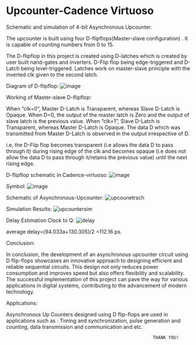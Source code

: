 # Upcounter-Cadence Virtuoso
Schematic and simulation of 4-bit Asynchronous Upcounter.

The upcounter is built using four D-flipflops(Master-slave configuration) .
 It is 
capable of counting numbers from 0 to 15.

The D-flipflop in this project is created using D-latches which is created by user built nand-gates and inverters.
D-Flip flop being edge-triggered and D-Latch being level-triggered. 
Latches work on master-slave principle with the inverted clk given to the 
second latch.

Diagram of D-flipflop:
![image](https://github.com/RakeshpatilLB/Cadence-Upcounter/assets/167572033/bb72f7da-37a1-48ff-abf7-b7359871c7a5)

Working of Master-slave D-flipflop:

When “clk=0”, Master D-Latch is Transparent, whereas Slave D-Latch is Opaque. 
When D=0, the output of the master latch is Zero and the output of slave latch is 
the previous value.
When “clk=1”, Slave D-Latch is Transparent, whereas Master D-Latch is Opaque. 
The data D which was transmitted from Master D-Latch is observed in the output 
irrespective of D.

i.e, the D-Flip flop becomes transparent (i.e allows the data 
D to pass through it) during rising edge of the clk and becomes opaque (i.e does 
not allow the data D to pass through it/retains the previous value) until the next 
rising edge.



D-flipflop schematic in Cadence-virtuoso:
![image](https://github.com/RakeshpatilLB/Cadence-Upcounter/assets/167572033/11a93e6c-8551-4ba0-b97b-a878551cea81)

Symbol:
![image](https://github.com/RakeshpatilLB/Cadence-Upcounter/assets/167572033/c929bc98-74a3-4b1a-a716-e64925ff13d3)

Schematic of Asynchronous-Upcounter:
![upcounetrsch](https://github.com/RakeshpatilLB/Cadence-Upcounter/assets/167572033/5bb0b493-d0dc-4989-9eca-54a5b76963a8)

Simulation Results:
![upcountersim](https://github.com/RakeshpatilLB/Cadence-Upcounter/assets/167572033/0fd20e90-3394-488c-99bf-e2bdf66c90a0)

Delay Estimation Clock to Q:
![delay](https://github.com/RakeshpatilLB/Cadence-Upcounter/assets/167572033/90bb02ab-f119-4b4f-952f-1c90a96ac560)

average delay=(94.033a+130.305)/2
             =112.16 ps.


Conclusion:

In conclusion, the development of an asynchronous upcounter circuit using D 
flip-flops showcases an innovative approach to designing efficient and reliable 
sequential circuits. This design not only reduces power consumption and 
improves speed but also offers flexibility and scalability. The successful 
implementation of this project can pave the way for various applications in 
digital systems, contributing to the advancement of modern technology.


Applications:

Asynchronous Up Counters designed using D flip-flops are used in 
applications such as : Timing and synchronization, pulse generation and 
counting, data transmission and communication and etc.


                                                            THANK YOU!

      





